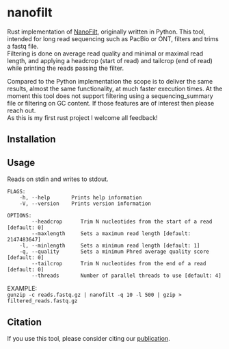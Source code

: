 # nanofilt
Rust implementation of [NanoFilt](https://github.com/wdecoster/nanofilt), originally written in Python. This tool,  intended for long read sequencing such as PacBio or ONT, filters and trims a fastq file.  
Filtering is done on average read quality and minimal or maximal read length, and applying a headcrop (start of read) and tailcrop (end of read) while printing the reads passing the filter.

Compared to the Python implementation the scope is to deliver the same results, almost the same functionality, at much faster execution times. At the moment this tool does not support filtering using a sequencing_summary file or filtering on GC content. If those features are of interest then please reach out.  
As this is my first rust project I welcome all feedback!

## Installation

## Usage
Reads on stdin and writes to stdout.

```
FLAGS:
    -h, --help       Prints help information
    -V, --version    Prints version information

OPTIONS:
        --headcrop      Trim N nucleotides from the start of a read [default: 0]
        --maxlength     Sets a maximum read length [default: 2147483647]
    -l, --minlength     Sets a minimum read length [default: 1]
    -q, --quality       Sets a minimum Phred average quality score [default: 0]
        --tailcrop      Trim N nucleotides from the end of a read [default: 0]
        --threads       Number of parallel threads to use [default: 4]
```

EXAMPLE:  
	`gunzip -c reads.fastq.gz | nanofilt -q 10 -l 500 | gzip > filtered_reads.fastq.gz`

## Citation
If you use this tool, please consider citing our [publication](https://academic.oup.com/bioinformatics/article/34/15/2666/4934939).
